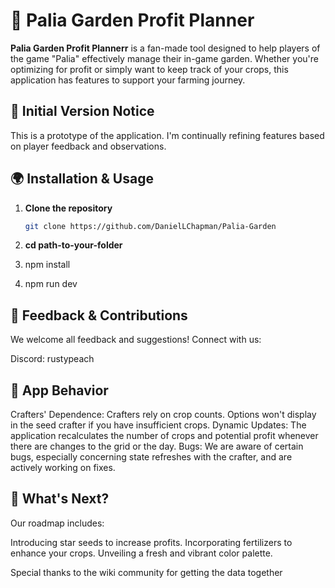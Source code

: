# 🌱 Palia Garden Profit Planner

**Palia Garden Profit Plannerr** is a fan-made tool designed to help players of the game "Palia" effectively manage their in-game garden. Whether you're optimizing for profit or simply want to keep track of your crops, this application has features to support your farming journey.


## 🚧 Initial Version Notice

This is a prototype of the application. I'm continually refining features based on player feedback and observations.

## 🌍 Installation & Usage

1. **Clone the repository**
   ```bash
   git clone https://github.com/DanielLChapman/Palia-Garden


2. **cd path-to-your-folder**

3. npm install

4. npm run dev


## 📢 Feedback & Contributions

We welcome all feedback and suggestions! Connect with us:

Discord: rustypeach

## 🌱 App Behavior

Crafters' Dependence: Crafters rely on crop counts. Options won't display in the seed crafter if you have insufficient crops.
Dynamic Updates: The application recalculates the number of crops and potential profit whenever there are changes to the grid or the day.
Bugs: We are aware of certain bugs, especially concerning state refreshes with the crafter, and are actively working on fixes.

## 🔮 What's Next?
Our roadmap includes:

Introducing star seeds to increase profits.
Incorporating fertilizers to enhance your crops.
Unveiling a fresh and vibrant color palette.


Special thanks to the wiki community for getting the data together
